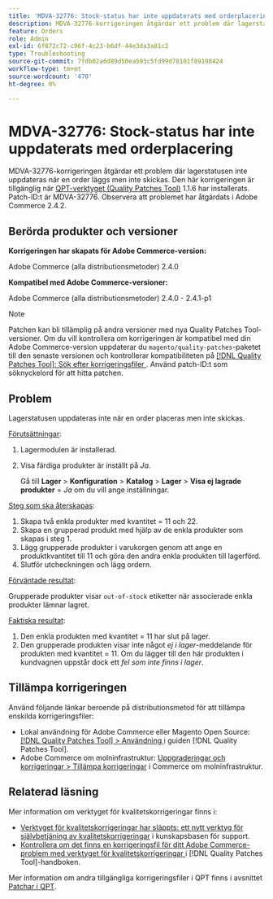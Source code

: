 ```yaml
---
title: 'MDVA-32776: Stock-status har inte uppdaterats med orderplacering'
description: MDVA-32776-korrigeringen åtgärdar ett problem där lagerstatusen inte uppdateras när en order läggs men inte skickas. Den här korrigeringen är tillgänglig när [QPT-verktyget (Quality Patches Tool)](https://experienceleague.adobe.com/sv/docs/commerce-operations/tools/quality-patches-tool/quality-patches-tool-to-self-serve-quality-patches) 1.1.6 är installerat. Patch-ID:t är MDVA-32776. Observera att problemet har åtgärdats i Adobe Commerce 2.4.2.
feature: Orders
role: Admin
exl-id: 6f872c72-c96f-4c23-b6df-44e3da3a81c2
type: Troubleshooting
source-git-commit: 7fdb02a6d89d50ea593c5fd99d78101f89198424
workflow-type: tm+mt
source-wordcount: '470'
ht-degree: 0%

---
```


# MDVA-32776: Stock-status har inte uppdaterats med orderplacering

MDVA-32776-korrigeringen åtgärdar ett problem där lagerstatusen inte uppdateras när en order läggs men inte skickas. Den här korrigeringen är tillgänglig när [QPT-verktyget (Quality Patches Tool)](https://experienceleague.adobe.com/sv/docs/commerce-operations/tools/quality-patches-tool/quality-patches-tool-to-self-serve-quality-patches) 1.1.6 har installerats. Patch-ID:t är MDVA-32776. Observera att problemet har åtgärdats i Adobe Commerce 2.4.2.

## Berörda produkter och versioner

**Korrigeringen har skapats för Adobe Commerce-version:**

Adobe Commerce (alla distributionsmetoder) 2.4.0

**Kompatibel med Adobe Commerce-versioner:**

Adobe Commerce (alla distributionsmetoder) 2.4.0 - 2.4.1-p1

>[!NOTE]
>
>Patchen kan bli tillämplig på andra versioner med nya Quality Patches Tool-versioner. Om du vill kontrollera om korrigeringen är kompatibel med din Adobe Commerce-version uppdaterar du `magento/quality-patches`-paketet till den senaste versionen och kontrollerar kompatibiliteten på [[!DNL Quality Patches Tool]: Sök efter korrigeringsfiler ](https://experienceleague.adobe.com/sv/docs/commerce-operations/tools/quality-patches-tool/quality-patches-tool-to-self-serve-quality-patches). Använd patch-ID:t som söknyckelord för att hitta patchen.

## Problem

Lagerstatusen uppdateras inte när en order placeras men inte skickas.

<u>Förutsättningar</u>:

1. Lagermodulen är installerad.
1. Visa färdiga produkter är inställt på *Ja*.

   Gå till **Lager** > **Konfiguration** > **Katalog** > **Lager** > **Visa ej lagrade produkter** = *Ja* om du vill ange inställningar.

<u>Steg som ska återskapas</u>:

1. Skapa två enkla produkter med kvantitet = 11 och 22.
1. Skapa en grupperad produkt med hjälp av de enkla produkter som skapas i steg 1.
1. Lägg grupperade produkter i varukorgen genom att ange en produktkvantitet till 11 och göra den andra enkla produkten till lagerförd.
1. Slutför utcheckningen och lägg ordern.

<u>Förväntade resultat</u>:

Grupperade produkter visar `out-of-stock` etiketter när associerade enkla produkter lämnar lagret.

<u>Faktiska resultat</u>:

1. Den enkla produkten med kvantitet = 11 har slut på lager.
1. Den grupperade produkten visar inte något *ej i lager*-meddelande för produkten med kvantitet = 11. Om du lägger till den här produkten i kundvagnen uppstår dock ett *fel som inte finns i lager*.

## Tillämpa korrigeringen

Använd följande länkar beroende på distributionsmetod för att tillämpa enskilda korrigeringsfiler:

* Lokal användning för Adobe Commerce eller Magento Open Source: [[!DNL Quality Patches Tool] > Användning ](/help/tools/quality-patches-tool/usage.md) i guiden [!DNL Quality Patches Tool].
* Adobe Commerce om molninfrastruktur: [Uppgraderingar och korrigeringar > Tillämpa korrigeringar](https://experienceleague.adobe.com/docs/commerce-cloud-service/user-guide/develop/upgrade/apply-patches.html?lang=sv-SE) i Commerce om molninfrastruktur.

## Relaterad läsning

Mer information om verktyget för kvalitetskorrigeringar finns i:

* [Verktyget för kvalitetskorrigeringar har släppts: ett nytt verktyg för självbetjäning av kvalitetskorrigeringar](https://experienceleague.adobe.com/sv/docs/commerce-operations/tools/quality-patches-tool/quality-patches-tool-to-self-serve-quality-patches) i kunskapsbasen för support.
* [Kontrollera om det finns en korrigeringsfil för ditt Adobe Commerce-problem med verktyget för kvalitetskorrigeringar ](/help/tools/quality-patches-tool/patches-available-in-qpt/check-patch-for-magento-issue-with-magento-quality-patches.md) i [!DNL Quality Patches Tool]-handboken.

Mer information om andra tillgängliga korrigeringsfiler i QPT finns i avsnittet [Patchar i QPT](https://experienceleague.adobe.com/tools/commerce-quality-patches/index.html?lang=sv-SE).

